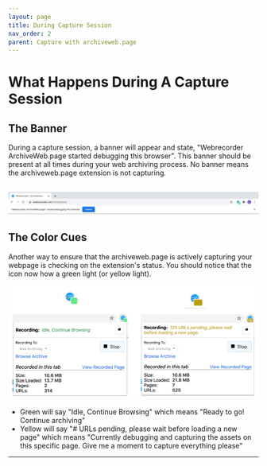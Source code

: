 ```yaml
---
layout: page
title: During Capture Session
nav_order: 2
parent: Capture with archiveweb.page
---
```


# What Happens During A Capture Session

## The Banner

During a capture session, a banner will appear and state, "Webrecorder ArchiveWeb.page started debugging this browser". This banner should be present at all times during your web archiving process. No banner means the archiveweb.page extension is not capturing. 

![webrecorder banner](/assets/images/step2-usage/wr-banner.png)
---
## The Color Cues
Another way to ensure that the archiveweb.page is actively capturing your webpage is checking on the extension's status. You should notice that the icon now how a green light (or yellow light). 

![archiveweb.page icon with a green box. archiveweb.page icon with a yellow box.Green means continue archiving. Yellow means give me a moment.](/assets/images/step2-usage/wr-colors-meanings.png)

* Green will say "Idle, Continue Browsing" which means "Ready to go! Continue archiving"
* Yellow will say "# URLs pending, please wait before loading a new page" which means "Currently debugging and capturing the assets on this specific page. Give me a moment to capture everything please"

---
